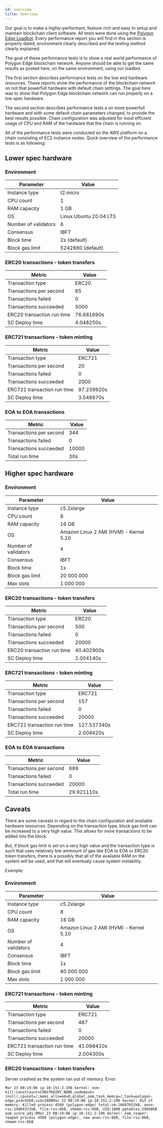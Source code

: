 ```yaml
---
id: overview 
title: Overview
---
```


Our goal is to make a highly-performant, feature-rich and easy to setup and maintain blockchain client software.
All tests were done using the [Polygon Edge Loadbot](../additional-features/stress-testing.md).
Every performance report you will find in this section is properly dated, environment clearly described and the testing method clearly explained.   

The goal of these performance tests is to show a real world performance of Polygon Edge blockchain network.
Anyone should be able to get the same results as posted here, on the same environment, using our loadbot.    

The first section describes performance tests on the low end hardware resources.
These reports show the performance of the blockchain network on not that powerfull hardware with default chain settings.
The goal here was to show that Polygon Edge blockchain network can run properly on a low spec hardware.

The second section describes performance tests a on more powerfull hardware and with some default chain parameters changed, to provide the best results possible.
Chain configuration was adjusted for most efficient usage of CPU and RAM of the hardware that the chain is running on.

All of the performance tests were conducted on the AWS platform on a chain consisting of EC2 instance nodes.
Quick overview of the performance tests is as following:

## Lower spec hardware

### Environment
| Parameter | Value |
| --------- | ------|
| Instance type | t2.micro |
| CPU count | 1 |
| RAM capacity | 1 GB |
| OS | Linux Ubuntu 20.04 LTS |
| Number of validators | 6 |
| Consensus | IBFT |
| Block time | 2s (default) |
| Block gas limit | 5242880 (default) |

### ERC20 transactions - token transfers
| Metric | Value |
| ------ | ----- |
| Transaction type | ERC20 |
| Transactions per second | 65 |
| Transactions failed | 0 |
| Transactions succeeded | 5000 |
| ERC20 transaction run time | 76.681690s |
| SC Deploy time | 4.048250s |

### ERC721 transactions - token minting
| Metric | Value |
| ------ | ----- |
| Transaction type | ERC721 |
| Transactions per second | 20 |
| Transactions failed | 0 |
| Transactions succeeded | 2000 |
| ERC721 transaction run time | 97.239920s |
| SC Deploy time | 3.048970s |

### EOA to EOA transactions
| Metric | Value |
| ------ | ----- |
| Transactions per second | 344 |
| Transactions failed | 0 |
| Transactions succeeded | 10000 |
| Total run time | 30s |


## Higher spec hardware

### Environment
| Parameter | Value |
| --------- | ------|
| Instance type | c5.2xlarge |
| CPU count | 8 |
| RAM capacity | 16 GB |
| OS | Amazon Linux 2 AMI (HVM) - Kernel 5.10 |
| Number of validators | 4 |
| Consensus | IBFT |
| Block time | 1s |
| Block gas limit | 20 000 000 |
| Max slots | 1 000 000 |

### ERC20 transactions - token transfers
| Metric | Value |
| ------ | ----- |
| Transaction type | ERC20 |
| Transactions per second | 500 |
| Transactions failed | 0 |
| Transactions succeeded | 20000 |
| ERC20 transaction run time | 40.402900s |
| SC Deploy time | 2.004140s |


### ERC721 transactions - token minting
| Metric | Value |
| ------ | ----- |
| Transaction type | ERC721 |
| Transactions per second | 157 |
| Transactions failed | 0 |
| Transactions succeeded | 20000 |
| ERC721 transaction run time | 127.537340s |
| SC Deploy time | 2.004420s |

### EOA to EOA transactions
| Metric | Value |
| ------ | ----- |
| Transactions per second | 689 |
| Transactions failed | 0 |
| Transactions succeeded | 20000 |
| Total run time | 29.921110s |

## Caveats
There are some caveats in regard to the chain configuration and available hardware resources.
Depending on the transaction type, block gas limit can be increased to a very high value. This allows for more transactions to be added into the block.

But, if block gas limit is set on a very high value and the transaction type is such that uses relatively low ammount of gas like EOA to EOA or ERC20 token transfers, there is a possibly that all of the available RAM on the system will be used, and that will eventualy cause system instability.

Example:   
### Environment
| Parameter | Value |
| --------- | ------|
| Instance type | c5.2xlarge |
| CPU count | 8 |
| RAM capacity | 16 GB |
| OS | Amazon Linux 2 AMI (HVM) - Kernel 5.10 |
| Number of validators | 4 |
| Consensus | IBFT |
| Block time | 1s |
| Block gas limit | 80 000 000 |
| Max slots | 1 000 000 |

### ERC721 transactions - token minting
| Metric | Value |
| ------ | ----- |
| Transaction type | ERC721 |
| Transactions per second | 487 |
| Transactions failed | 0 |
| Transactions succeeded | 20000 |
| ERC721 transaction run time | 41.098410s |
| SC Deploy time | 2.004300s |

### ERC20 transactions - token transfers
Server crashed as the system ran out of memory. Error:
```
Mar 23 00:19:06 ip-10-151-2-196 kernel: oom-kill:constraint=CONSTRAINT_NONE,nodemask=(null),cpuset=/,mems_allowed=0,global_oom,task_memcg=/,task=polygon-edge,pid=4560,uid=1000Mar 23 00:19:06 ip-10-151-2-196 kernel: Out of memory: Killed process 4560 (polygon-edge) total-vm:16687652kB, anon-rss:14964372kB, file-rss:0kB, shmem-rss:0kB, UID:1000 pgtables:29668kB oom_score_adj:0Mar 23 00:19:06 ip-10-151-2-196 kernel: oom_reaper: reaped process 4560 (polygon-edge), now anon-rss:0kB, file-rss:0kB, shmem-rss:0kB
```
